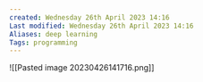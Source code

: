 ```yaml
---
created: Wednesday 26th April 2023 14:16
Last modified: Wednesday 26th April 2023 14:16
Aliases: deep learning
Tags: programming
---
```


![[Pasted image 20230426141716.png]]


